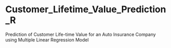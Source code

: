 # Customer_Lifetime_Value_Prediction_R
Prediction of Customer Life-time Value for an Auto Insurance Company using Multiple Linear Regression Model

